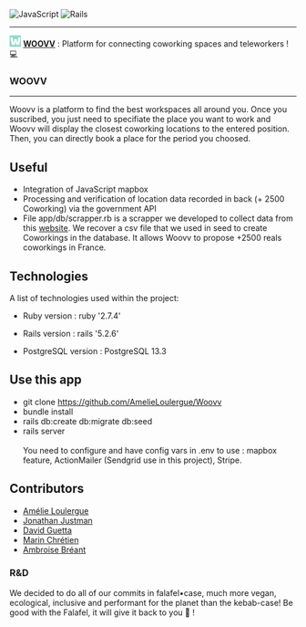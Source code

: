 ![JavaScript](https://img.shields.io/badge/javascript-%23323330.svg?style=for-the-badge&logo=javascript&logoColor=%23F7DF1E) ![Rails](https://img.shields.io/badge/rails-%23CC0000.svg?style=for-the-badge&logo=ruby-on-rails&logoColor=white)

---

<img src="https://github.com/AmelieLoulergue/Woovv/blob/main/app/assets/images/Logo_Woovv.jpg" width="20" /> [**WOOVV**](https://woovv-prod.herokuapp.com/) : Platform for connecting coworking spaces and teleworkers ! 💻

### WOOVV

---

Woovv is a platform to find the best workspaces all around you. Once you suscribed, you just need to specifiate the place you want to work and Woovv will display the closest coworking locations to the entered position. Then, you can directly book a place for the period you choosed.

## Useful

- Integration of JavaScript mapbox
  <br>
- Processing and verification of location data recorded in back (+ 2500 Coworking) via the government API
  <br>
- File app/db/scrapper.rb is a scrapper we developed to collect data from this [website](https://www.coworking-france.com/).
  We recover a csv file that we used in seed to create Coworkings in the database.
  It allows Woovv to propose +2500 reals coworkings in France.

## Technologies

A list of technologies used within the project:

- Ruby version : ruby '2.7.4'

- Rails version : rails '5.2.6'

- PostgreSQL version : PostgreSQL 13.3

## Use this app

- git clone https://github.com/AmelieLoulergue/Woovv
- bundle install
- rails db:create db:migrate db:seed
- rails server
  <br><br>
  You need to configure and have config vars in .env to use : mapbox feature, ActionMailer (Sendgrid use in this project), Stripe. 

## Contributors

- [Amélie Loulergue](https://github.com/AmelieLoulergue)
- [Jonathan Justman](https://github.com/justmanovic)
- [David Guetta](https://github.com/davguetta)
- [Marin Chrétien](https://github.com/marinmari)
- [Ambroise Bréant](https://github.com/Ambizance)

### R&D

We decided to do all of our commits in falafel•case, much more vegan, ecological, inclusive and performant for the planet than the kebab-case!
Be good with the Falafel, it will give it back to you &#129313; !
